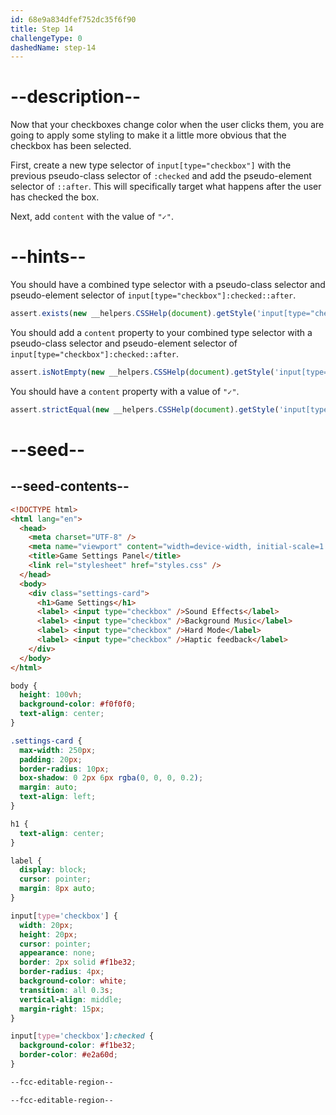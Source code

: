 ```yaml
---
id: 68e9a834dfef752dc35f6f90
title: Step 14
challengeType: 0
dashedName: step-14
---
```


# --description--

Now that your checkboxes change color when the user clicks them, you are going to apply some styling to make it a little more obvious that the checkbox has been selected.

First, create a new type selector of `input[type="checkbox"]` with the previous pseudo-class selector of `:checked` and add the pseudo-element selector of `::after`.
This will specifically target what happens after the user has checked the box.

Next, add `content` with the value of `"✓"`.

# --hints--

You should have a combined type selector with a pseudo-class selector and pseudo-element selector of `input[type="checkbox"]:checked::after`.

```js
assert.exists(new __helpers.CSSHelp(document).getStyle('input[type="checkbox"]:checked::after'));
```

You should add a `content` property to your combined type selector with a pseudo-class selector and pseudo-element selector of `input[type="checkbox"]:checked::after`.

```js
assert.isNotEmpty(new __helpers.CSSHelp(document).getStyle('input[type="checkbox"]:checked::after')?.content);
```

You should have a `content` property with a value of `"✓"`.

```js
assert.strictEqual(new __helpers.CSSHelp(document).getStyle('input[type="checkbox"]:checked::after')?.content, '"✓"');
```

# --seed--

## --seed-contents--

```html
<!DOCTYPE html>
<html lang="en">
  <head>
    <meta charset="UTF-8" />
    <meta name="viewport" content="width=device-width, initial-scale=1.0" />
    <title>Game Settings Panel</title>
    <link rel="stylesheet" href="styles.css" />
  </head>
  <body>
    <div class="settings-card">
      <h1>Game Settings</h1>
      <label> <input type="checkbox" />Sound Effects</label>
      <label> <input type="checkbox" />Background Music</label>
      <label> <input type="checkbox" />Hard Mode</label>
      <label> <input type="checkbox" />Haptic feedback</label>
    </div>
  </body>
</html>
```

```css
body {
  height: 100vh;
  background-color: #f0f0f0;
  text-align: center;
}

.settings-card {
  max-width: 250px;
  padding: 20px;
  border-radius: 10px;
  box-shadow: 0 2px 6px rgba(0, 0, 0, 0.2);
  margin: auto;
  text-align: left;
}

h1 {
  text-align: center;
}

label {
  display: block;
  cursor: pointer;
  margin: 8px auto;
}

input[type='checkbox'] {
  width: 20px;
  height: 20px;
  cursor: pointer;
  appearance: none;
  border: 2px solid #f1be32;
  border-radius: 4px;
  background-color: white;
  transition: all 0.3s;
  vertical-align: middle;
  margin-right: 15px;
}

input[type='checkbox']:checked {
  background-color: #f1be32;
  border-color: #e2a60d;
}

--fcc-editable-region--

--fcc-editable-region--

```

